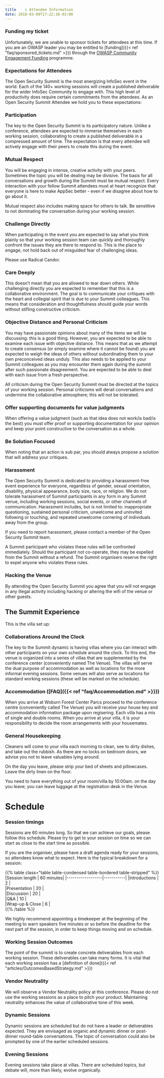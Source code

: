 ```yaml
---
title    : Attendee Information
date: 2018-03-09T17:22:38-03:00
---
```


### Funding my ticket

Unfortunately, we are unable to sponsor tickets for attendees at this time. If you are an OWASP leader you may be entitled to [funding]({{< ref "faq/sponsored_tickets.md" >}}) through the [OWASP Community Engagement Funding](https://www.owasp.org/index.php/Funding) programme. 

### Expectations for Attendees
 
The Open Security Summit is the most energizing InfoSec event in the world. Each of the 140+ working sessions will create a published deliverable for the wider InfoSec Community to engage with. This high level of productivity does require certain commitments from the attendees. As an Open Security Summit Attendee we hold you to these expectations: 
 
### Participation 
 
The key to the Open Security Summit is its participatory nature. Unlike a conference, attendees are expected to immerse themselves in each working session, collaborating to create a published deliverable in a compressed amount of time. The expectation is that every attendee will actively engage with their peers to create this during the event. 
 
### Mutual Respect
 
You will be engaging in intense, creative activity with your peers. Sometimes the topic you will be dealing may be divisive. The basis for all conversations and growth during the Summit must be mutual respect. Every interaction with your fellow Summit attendees must at heart recognize that everyone is here to make AppSec better - even if we disagree about how to go about it.  
 
Mutual respect also includes making space for others to talk. Be senstitive to not dominating the conversation during your working session.
 
### Challenge Directly
 
When participating in the event you are expected to say what you think plainly so that your working session team can quickly and thoroughly confront the issues they are there to respond to. This is the place to engage, not hold back out of misguided fear of challenging ideas.

Please use Radical Candor.
 
### Care Deeply 
 
This doesn’t mean that you are allowed to tear down others. While challenging directly you are expected to remember that this is a collaborative environment. The goal is to communicate your critiques with the heart and collegial spirit that is due to your Summit colleagues. This means that consideration and thoughtfulness should guide your words without stifling constructive criticism. 
 
### Objective Distance and Personal Criticism
 
You may have passionate opinions about many of the items we will be discussing: this is a good thing. However, you are expected to be able to examine each issue with objective distance. This means that as we attempt to create consensus (or simply examine where it cannot be found) you are expected to weigh the ideas of others without subordinating them to your own preconceived ideas unduly. This also needs to be applied to your Summit colleagues as you may encounter them again during the summit after such passionate disagreement. You are expected to be able to deal with each issue from a fresh perspective.  
 
All criticism during the Open Security Summit must be directed at the topics of your working session. Personal criticisms will derail conversations and undermine the collaborative atmosphere; this will not be tolerated.  
 
 
### Offer supporting documents for value judgments
 
When offering a value judgment (such as that idea does not work/is bad/is the best) you must offer proof or supporting documentation for your opinion and keep your point constructive to the conversation as a whole. 
 
### Be Solution Focused
 
When noting that an action is sub par, you should always propose a solution that will address your critiques.
 
### Harassment
 
The Open Security Summit is dedicated to providing a harassment-free event experience for everyone, regardless of gender, sexual orientation, disability, physical appearance, body size, race, or religion. We do not tolerate harassment of Summit participants in any form in any Summit venue, including working sessions, social events, or other channels of communication. Harassment includes, but is not limited to: inappropriate questioning, sustained personal criticism, unwelcome and uninvited following or touching, and repeated unwelcome cornering of individuals away from the group.
 
If you need to report harassment, please contact a member of the Open Security Summit team.
 
A Summit participant who violates these rules will be confronted immediately. Should the participant not co-operate, they may be expelled from the Summit without a refund. The Summit organisers reserve the right to expel anyone who violates these rules. 
 
### Hacking the Venue
By attending the Open Security Summit you agree that you will not engage in any illegal activity including hacking or altering the wifi of the venue or other guests.
 
## The Summit Experience
 
This is the villa set up:
 
### Collaborations Around the Clock
 
The key to the Summit dynamic is having villas where you can interact with other participants on your own schedule around the clock. To this end, the venue is organized into a series of villas that are supplemented by the conference center (conveniently named The Venue).  The villas will serve the dual purpose of accommodation as well as locations for the more informal evening sessions. Some venues will also serve as locations for standard working sessions (these will be marked on the schedule).
 
### Accommodation ([FAQ]({{< ref "faq/Accommodation.md" >}}))
 
When you arrive at Woburn Forest Center Parcs proceed to the conference centre (conveniently called The Venue) you will receive your house key and accommodation information package upon regisering. Each villa has a mix of single and double rooms. When you arrive at your villa, it is your responsibility to decide the room arrangements with your housemates.  
 
### General Housekeeping 
 
Cleaners will come to your villa each morning to clean, see to dirty dishes, and take out the rubbish. As there are no locks on bedroom doors, we advise you not to leave valuables lying around.  
 
On the day you leave, please strip your bed of sheets and pillowcases. Leave the dirty linen on the floor.  
 
You need to have everything out of your room/villa by 10:00am. on the day you leave; you can leave luggage at the registration desk in the Venue.  


# Schedule
 
 
### Session timings
 
Sessions are 60 minutes long. So that we can achieve our goals, please follow this schedule. Please try to get to your session on time so we can start as close to the start time as possible.  
 
If you are the organiser, please have a draft agenda ready for your sessions, so attendees know what to expect. Here is the typical breakdown for a session:
 
{{% table class="table table-condensed table-bordered table-stripped" %}}
|Session length    | 60 minutes|
|------------------|-----------|
|Introductions     |      2    |   
|Presentation      |     20    |     
|Discussion        |     20    |     
|Q&A               |     10    |     
|Wrap-up & Close   |      6    |     
{{% /table %}}
 

We highly recommend appointing a timekeeper at the beginning of the meeting to warn speakers five minutes or so before the deadline for the next part of the session, in order to keep things moving and on schedule.  
 
### Working Session Outcomes
 
The point of the summit is to create concrete deliverables from each working session. These deliverables can take many forms. It is vital that each working session has a [definition of done]({{< ref "articles/OutcomesBasedStrategy.md" >}})
 
### Vendor Neutrality
 
We will observe a Vendor Neutrality policy at this conference. Please do not use the working sessions as a place to pitch your product. Maintaining neutrality enhances the value of collaborative tone of this week.  
 
### Dynamic Sessions
Dynamic sessions are scheduled but do not have a leader or deliverables expected. They are envisaged as organic and dynamic dinner or post-dinner round-table conversations. The topic of conversation could also be prompted by one of the earlier scheduled sessions.  
 
### Evening Sessions
Evening sessions take place at villas. There are scheduled topics, but debate will, more than likely, evolve organically.  
 
